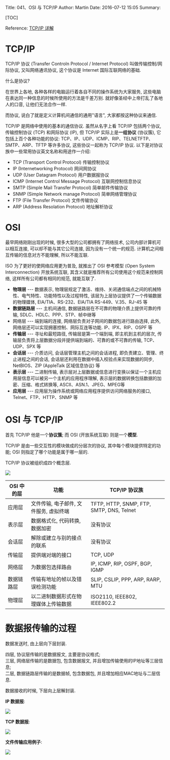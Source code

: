 Title: 041、OSI 与 TCP/IP
Author: Martin
Date: 2016-07-12 15:05
Summary:

[TOC]

Reference: [TCP/IP 详解](http://blog.csdn.net/goodboy1881/article/category/204448)

# TCP/IP
TCP/IP 协议 (Transfer Controln Protocol / Internet Protocol) 叫做传输控制/网际协议, 又叫网络通讯协议, 这个协议是 Internet 国际互联网络的基础.

什么是协议?

在世界上各地, 各种各样的电脑运行着各自不同的操作系统为大家服务, 这些电脑在表达同一种信息的时候所使用的方法是千差万别. 就好像圣经中上帝打乱了各地人的口音, 让他们无法合作一样.

而协议, 说白了就是定义计算机间通信的通用"语言", 大家都按这种协议来通信.

TCP/IP 是网络中使用的基本的通信协议. 虽然从名字上看 TCP/IP 包括两个协议, 传输控制协议 (TCP) 和网际协议 (IP), 但 TCP/IP 实际上是**一组协议** (协议簇), 它包括上百个各种功能的协议: TCP、IP、UDP、ICMP、RIP、TELNETFTP、SMTP、ARP、TFTP 等许多协议, 这些协议一起称为 TCP/IP 协议. 以下是对协议族中一些常用协议英文名称和用途作一介绍:

- TCP (Transport Control Protocol) 传输控制协议
- IP (Internetworking Protocol) 网间网协议
- UDP (User Datagram Protocol) 用户数据报协议
- ICMP (Internet Control Message Protocol) 互联网控制信息协议
- SMTP (Simple Mail Transfer Protocol) 简单邮件传输协议
- SNMP (Simple Network manage Protocol) 简单网络管理协议
- FTP (File Transfer Protocol) 文件传输协议
- ARP (Address Resolation Protocol) 地址解析协议

# OSI
最早网络刚刚出现的时候, 很多大型的公司都拥有了网络技术, 公司内部计算机可以相互连接, 可以却不能与其它公司连接, 因为没有一个统一的规范. 计算机之间相互传输的信息对方不能理解, 所以不能互联.

ISO 为了更好的使网络应用更为普及, 就推出了 OSI 参考模型 (Open System Interconnection) 开放系统互联, 其含义就是推荐所有公司使用这个规范来控制网络, 这样所有公司都有相同的规范, 就能互联了.

- **物理层** \-\-\- 数据表示, 物理层规定了激活、维持、关闭通信端点之间的机械特性、电气特性、功能特性以及过程特性, 该层为上层协议提供了一个传输数据的物理媒体, EIA/TIA、RS-232、EIA/TIA RS\-449、V.35、RJ\-45 等
- **数据链路层** \-\-\- 主机间通信, 数据链路层在不可靠的物理介质上提供可靠的传输, SDLC、HDLC、PPP、STP、帧中继等
- 网络层 \-\-\- 端到端的连接, 网络层负责对子网间的数据包进行路由选择, 此外, 网络层还可以实现拥塞控制、网际互连等功能. IP、IPX、RIP、OSPF 等
- **传输层** \-\-\- 寻址和最短路径, 传输层是第一个端到端, 即主机到主机的层次, 传输层负责将上层数据分段并提供端到端的、可靠的或不可靠的传输, TCP、UDP、SPX 等
- **会话层** \-\-\- 介质访问, 会话层管理主机之间的会话进程, 即负责建立、管理、终止进程之间的会话, 会话层还利用在数据中插入校验点来实现数据的同步, NetBIOS、ZIP (AppleTalk 区域信息协议) 等
- **表示层** \-\-\- 二进制传输, 表示层对上层数据或信息进行变换以保证一个主机应用层信息可以被另一个主机的应用程序理解, 表示层的数据转换包括数据的加密、压缩、格式转换等, ASCII、ASN.1、JPEG、MPEG等
- **应用层** \-\-\- 应用层为操作系统或网络应用程序提供访问网络服务的接口, Telnet、FTP、HTTP、SNMP 等

# OSI 与 TCP/IP
首先 TCP/IP 他是一个**协议簇**; 而 OSI (开放系统互联) 则是一个**模型**.

TCP/IP 是由一些交互性的模块做成的分层次的协议, 其中每个模块提供特定的功能; OSI 则指定了哪个功能是属于哪一层的.

TCP/IP 协议被组织成四个概念层.

![](http://i65.tinypic.com/fk6yqq.jpg)

| OSI 中的层 |                  功能                  |               TCP/IP 协议族              |
|------------|----------------------------------------|------------------------------------------|
| 应用层     | 文件传输, 电子邮件, 文件服务, 虚拟终端 | TFTP, HTTP, SNMP, FTP, SMTP, DNS, Telnet |
| 表示层     | 数据格式化, 代码转换, 数据加密         | 没有协议                                 |
| 会话层     | 解除或建立与别的接点的联系             | 没有协议                                 |
| 传输层     | 提供端对端的接口                       | TCP, UDP                                 |
| 网络层     | 为数据包选择路由                       | IP, ICMP, RIP, OSPF, BGP, IGMP           |
| 数据链路层 | 传输有地址的帧以及错误检测功能         | SLIP, CSLIP, PPP, ARP, RARP, MTU         |
| 物理层     | 以二进制数据形式在物理媒体上传输数据   | ISO2110, IEEE802, IEEE802.2              |

# 数据报传输的过程
数据发送时, 由上层向下层封装.

四层, 协议层传输的是数据报文, 主要是协议格式;<br>
三层, 网络层传输的是数据包, 包含数据报文, 并且增加传输使用的IP地址等三层信息;<br>
二层, 数据链路层传输的是数据帧, 包含数据包, 并且增加相应MAC地址与二层信息.

数据接收的时候, 下层向上层解封装.

**IP 数据报**:

![](http://i67.tinypic.com/5ldlsn.jpg)

**TCP 数据报**:

![](http://i66.tinypic.com/dzf5m9.jpg)

**文件传输应用例子**:

![](http://i65.tinypic.com/5caaty.jpg)
